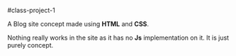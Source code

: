 #class-project-1

A Blog site concept made using **HTML** and **CSS**.

Nothing really works in the site as it has no **Js** implementation on it. It is just purely concept.
